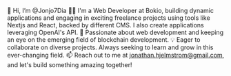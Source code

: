 👋 Hi, I’m @Jonjo7Dia
👨‍💻 I'm a Web Developer at Bokio, building dynamic applications and engaging in exciting freelance projects using tools like Nextjs and React, backed by different CMS. I also create applications leveraging OpenAI's API.
👀 Passionate about web development and keeping an eye on the emerging field of blockchain development.
💡 Eager to collaborate on diverse projects. Always seeking to learn and grow in this ever-changing field.
📫 Reach out to me at jonathan.hjelmstrom@gmail.com, and let's build something amazing together!





